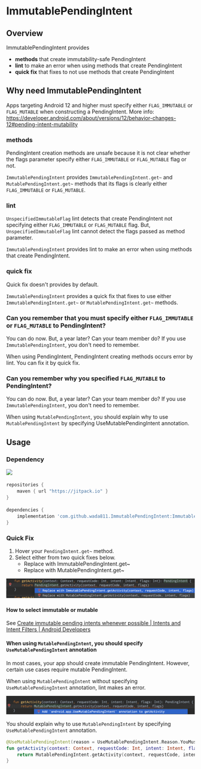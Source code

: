 # ImmutablePendingIntent

## Overview

ImmutablePendingIntent provides

- **methods** that create immutability-safe PendingIntent
- **lint** to make an error when using methods that create PendingIntent
- **quick fix** that fixes to not use methods that create PendingIntent

## Why need ImmutablePendingIntent

Apps targeting Android 12 and higher must specify either `FLAG_IMMUTABLE` or `FLAG_MUTABLE` when constructing a PendingIntent.
More info: https://developer.android.com/about/versions/12/behavior-changes-12#pending-intent-mutability

### methods

PendingIntent creation methods are unsafe because it is not clear whether the flags parameter specify either `FLAG_IMMUTABLE` or `FLAG_MUTABLE` flag or not.

`ImmutablePendingIntent` provides `ImmutablePendingIntent.get~` and `MutablePendingIntent.get~` methods that its flags is clearly either `FLAG_IMMUTABLE` or `FLAG_MUTABLE`.

### lint

`UnspecifiedImmutableFlag` lint detects that create PendingIntent not specifying either `FLAG_IMMUTABLE` or `FLAG_MUTABLE` flag.
But, `UnspecifiedImmutableFlag` lint cannot detect the flags passed as method parameter.

`ImmutablePendingIntent` provides lint to make an error when using methods that create PendingIntent.

### quick fix

Quick fix doesn't provides by default.

`ImmutablePendingIntent` provides a quick fix that fixes to use either `ImmutablePendingIntent.get~` or `MutablePendingIntent.get~` methods.

### Can you remember that you must specify either `FLAG_IMMUTABLE` or `FLAG_MUTABLE` to PendingIntent?

You can do now. But, a year later? Can your team member do? If you use `ImmutablePendingIntent`, you don't need to remember.

When using PendingIntent, PendingIntent creating methods occurs error by lint. You can fix it by quick fix.

### Can you remember why you specified `FLAG_MUTABLE` to PendingIntent?

You can do now. But, a year later? Can your team member do? If you use `ImmutablePendingIntent`, you don't need to remember.

When using `MutablePendingIntent`, you should explain why to use `MutablePendingIntent` by specifying UseMutablePendingIntent annotation.

## Usage

### Dependency

[![](https://jitpack.io/v/wada811/ImmutablePendingIntent.svg)](https://jitpack.io/#wada811/ImmutablePendingIntent)

```groovy
repositories {
    maven { url "https://jitpack.io" }
}

dependencies {
    implementation 'com.github.wada811.ImmutablePendingIntent:ImmutablePendingIntent:x.y.z'
}
```

### Quick Fix

1. Hover your `PendingIntent.get~` method.
2. Select either from two quick fixes below.
    - Replace with ImmutablePendingIntent.get~
    - Replace with MutablePendingIntent.get~

![UseRawPendingIntentQuickFix](./docs/UseRawPendingIntentQuickFix.png?raw=true)

#### How to select immutable or mutable

See [Create immutable pending intents whenever possible | Intents and Intent Filters | Android Developers](https://developer.android.com/guide/components/intents-filters#CreateImmutablePendingIntents)

#### When using `MutablePendingIntent`, you should specify `UseMutablePendingIntent` annotation

In most cases, your app should create immutable PendingIntent.
However, certain use cases require mutable PendingIntent.

When using `MutablePendingIntent` without specifying `UseMutablePendingIntent` annotation, lint makes an error.

![UseMutablePendingIntentQuickFix](./docs/UseMutablePendingIntentQuickFix.png?raw=true)

You should explain why to use `MutablePendingIntent` by specifying `UseMutablePendingIntent` annotation.

```kotlin
@UseMutablePendingIntent(reason = UseMutablePendingIntent.Reason.YouMustSelectReason)
fun getActivity(context: Context, requestCode: Int, intent: Intent, flags: Int): PendingIntent {
    return MutablePendingIntent.getActivity(context, requestCode, intent, flags)
}
```

